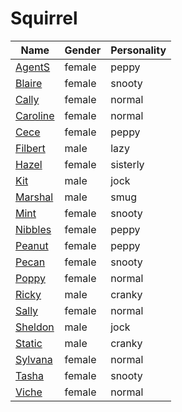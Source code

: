 # Squirrel

|Name|Gender|Personality|
|---|---|---|
|[AgentS](github.com/lindsaygelle/animalcrossing/villager/squirrel/agents)|female|peppy|
|[Blaire](github.com/lindsaygelle/animalcrossing/villager/squirrel/blaire)|female|snooty|
|[Cally](github.com/lindsaygelle/animalcrossing/villager/squirrel/cally)|female|normal|
|[Caroline](github.com/lindsaygelle/animalcrossing/villager/squirrel/caroline)|female|normal|
|[Cece](github.com/lindsaygelle/animalcrossing/villager/squirrel/cece)|female|peppy|
|[Filbert](github.com/lindsaygelle/animalcrossing/villager/squirrel/filbert)|male|lazy|
|[Hazel](github.com/lindsaygelle/animalcrossing/villager/squirrel/hazel)|female|sisterly|
|[Kit](github.com/lindsaygelle/animalcrossing/villager/squirrel/kit)|male|jock|
|[Marshal](github.com/lindsaygelle/animalcrossing/villager/squirrel/marshal)|male|smug|
|[Mint](github.com/lindsaygelle/animalcrossing/villager/squirrel/mint)|female|snooty|
|[Nibbles](github.com/lindsaygelle/animalcrossing/villager/squirrel/nibbles)|female|peppy|
|[Peanut](github.com/lindsaygelle/animalcrossing/villager/squirrel/peanut)|female|peppy|
|[Pecan](github.com/lindsaygelle/animalcrossing/villager/squirrel/pecan)|female|snooty|
|[Poppy](github.com/lindsaygelle/animalcrossing/villager/squirrel/poppy)|female|normal|
|[Ricky](github.com/lindsaygelle/animalcrossing/villager/squirrel/ricky)|male|cranky|
|[Sally](github.com/lindsaygelle/animalcrossing/villager/squirrel/sally)|female|normal|
|[Sheldon](github.com/lindsaygelle/animalcrossing/villager/squirrel/sheldon)|male|jock|
|[Static](github.com/lindsaygelle/animalcrossing/villager/squirrel/static)|male|cranky|
|[Sylvana](github.com/lindsaygelle/animalcrossing/villager/squirrel/sylvana)|female|normal|
|[Tasha](github.com/lindsaygelle/animalcrossing/villager/squirrel/tasha)|female|snooty|
|[Viche](github.com/lindsaygelle/animalcrossing/villager/squirrel/viche)|female|normal|
